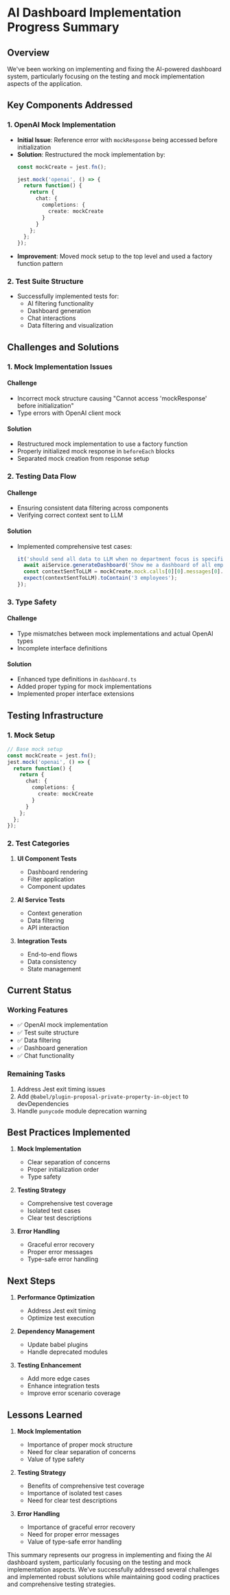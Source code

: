 # AI Dashboard Implementation Progress Summary

## Overview
We've been working on implementing and fixing the AI-powered dashboard system, particularly focusing on the testing and mock implementation aspects of the application.

## Key Components Addressed

### 1. OpenAI Mock Implementation
- **Initial Issue**: Reference error with `mockResponse` being accessed before initialization
- **Solution**: Restructured the mock implementation by:
  ```typescript
  const mockCreate = jest.fn();
  
  jest.mock('openai', () => {
    return function() {
      return {
        chat: {
          completions: {
            create: mockCreate
          }
        }
      };
    };
  });
  ```
- **Improvement**: Moved mock setup to the top level and used a factory function pattern

### 2. Test Suite Structure
- Successfully implemented tests for:
  - AI filtering functionality
  - Dashboard generation
  - Chat interactions
  - Data filtering and visualization

## Challenges and Solutions

### 1. Mock Implementation Issues
#### Challenge
- Incorrect mock structure causing "Cannot access 'mockResponse' before initialization"
- Type errors with OpenAI client mock

#### Solution
- Restructured mock implementation to use a factory function
- Properly initialized mock response in `beforeEach` blocks
- Separated mock creation from response setup

### 2. Testing Data Flow
#### Challenge
- Ensuring consistent data filtering across components
- Verifying correct context sent to LLM

#### Solution
- Implemented comprehensive test cases:
  ```typescript
  it('should send all data to LLM when no department focus is specified', async () => {
    await aiService.generateDashboard('Show me a dashboard of all employees');
    const contextSentToLLM = mockCreate.mock.calls[0][0].messages[0].content;
    expect(contextSentToLLM).toContain('3 employees');
  });
  ```

### 3. Type Safety
#### Challenge
- Type mismatches between mock implementations and actual OpenAI types
- Incomplete interface definitions

#### Solution
- Enhanced type definitions in `dashboard.ts`
- Added proper typing for mock implementations
- Implemented proper interface extensions

## Testing Infrastructure

### 1. Mock Setup
```typescript
// Base mock setup
const mockCreate = jest.fn();
jest.mock('openai', () => {
  return function() {
    return {
      chat: {
        completions: {
          create: mockCreate
        }
      }
    };
  };
});
```

### 2. Test Categories
1. **UI Component Tests**
   - Dashboard rendering
   - Filter application
   - Component updates

2. **AI Service Tests**
   - Context generation
   - Data filtering
   - API interaction

3. **Integration Tests**
   - End-to-end flows
   - Data consistency
   - State management

## Current Status

### Working Features
- ✅ OpenAI mock implementation
- ✅ Test suite structure
- ✅ Data filtering
- ✅ Dashboard generation
- ✅ Chat functionality

### Remaining Tasks
1. Address Jest exit timing issues
2. Add `@babel/plugin-proposal-private-property-in-object` to devDependencies
3. Handle `punycode` module deprecation warning

## Best Practices Implemented

1. **Mock Implementation**
   - Clear separation of concerns
   - Proper initialization order
   - Type safety

2. **Testing Strategy**
   - Comprehensive test coverage
   - Isolated test cases
   - Clear test descriptions

3. **Error Handling**
   - Graceful error recovery
   - Proper error messages
   - Type-safe error handling

## Next Steps

1. **Performance Optimization**
   - Address Jest exit timing
   - Optimize test execution

2. **Dependency Management**
   - Update babel plugins
   - Handle deprecated modules

3. **Testing Enhancement**
   - Add more edge cases
   - Enhance integration tests
   - Improve error scenario coverage

## Lessons Learned

1. **Mock Implementation**
   - Importance of proper mock structure
   - Need for clear separation of concerns
   - Value of type safety

2. **Testing Strategy**
   - Benefits of comprehensive test coverage
   - Importance of isolated test cases
   - Need for clear test descriptions

3. **Error Handling**
   - Importance of graceful error recovery
   - Need for proper error messages
   - Value of type-safe error handling

This summary represents our progress in implementing and fixing the AI dashboard system, particularly focusing on the testing and mock implementation aspects. We've successfully addressed several challenges and implemented robust solutions while maintaining good coding practices and comprehensive testing strategies. 